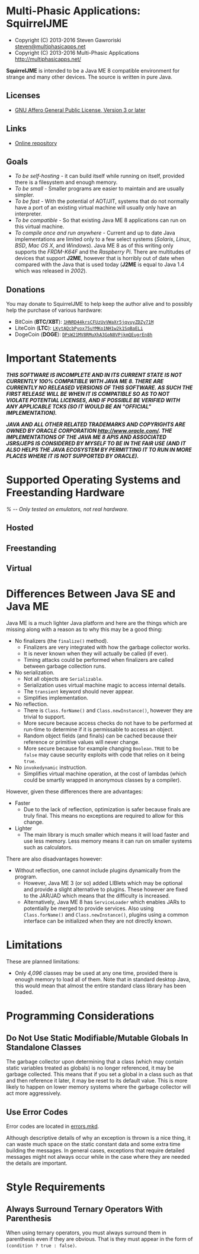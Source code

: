 # Multi-Phasic Applications: SquirrelJME

  * Copyright (C) 2013-2016 Steven Gawroriski
    <steven@multiphasicapps.net>
  * Copyright (C) 2013-2016 Multi-Phasic Applications
    <http://multiphasicapps.net/>

**SquirrelJME** is intended to be a Java ME 8 compatible environment for
strange and many other devices. The source is written in pure Java.

## Licenses

  * [GNU Affero General Public License, Version 3 or later](license.mkd)

## Links

  * [Online repository](http://multiphasicapps.net:8080/squirreljme)

## Goals

 * _To be self-hosting_ - it can build itself while running on itself, provided
   there is a filesystem and enough memory.
 * _To be small_ - Smaller programs are easier to maintain and are usually
   simpler.
 * _To be fast_ - With the potential of AOT/JIT, systems that do not normally
   have a port of an existing virtual machine will usually only have an
   interpreter.
 * _To be compatible_ - So that existing Java ME 8 applications can run on this
   virtual machine.
 * _To compile once and run anywhere_ - Current and up to date Java
   implementations are limited only to a few select systems (_Solaris_,
   _Linux_, _BSD_, _Mac OS X_, and _Windows_). Java ME 8 as of this writing
   only supports the *FRDM-K64F* and the *Raspberry Pi*. There are multitudes
   of devices that support **J2ME**, however that is horribly out of date when
   compared with the Java that is used today (**J2ME** is equal to Java 1.4
   which was released in _2002_).

## Donations

You may donate to SquirrelJME to help keep the author alive and to possibly
help the purchase of various hardware:

  * BitCoin (**BTC/XBT**): [`1HNRD44krsCFUzUvVWaXr5jqvuyZDZy71M`](
    bitcoin:1HNRD44krsCFUzUvVWaXr5jqvuyZDZy71M)
  * LiteCoin (**LTC**): [`LKytAQcbPyox75uYMKo1NH1w2k1SqBaELi`](
    litecoin:LKytAQcbPyox75uYMKo1NH1w2k1SqBaELi)
  * DogeCoin (**DOGE**): [`DPsW21MV8RMuXhA3GoN8VPjkmQEugrEn8h`](
    dogecoin:DPsW21MV8RMuXhA3GoN8VPjkmQEugrEn8h)

# Important Statements

***THIS SOFTWARE IS INCOMPLETE AND IN ITS CURRENT STATE IS NOT CURRENTLY
100% COMPATIBLE WITH JAVA ME 8. THERE ARE CURRENTLY NO RELEASED VERSIONS OF
THIS SOFTWARE. AS SUCH THE FIRST RELEASE WILL BE WHEN IT IS COMPATIBLE SO AS TO
NOT VIOLATE POTENTIAL LICENSES, AND IF POSSIBLE BE VERIFIED WITH ANY
APPLICABLE TCKS (SO IT WOULD BE AN "OFFICIAL" IMPLEMENTATION).***

***JAVA AND ALL OTHER RELATED TRADEMARKS AND COPYRIGHTS ARE OWNED BY ORACLE
CORPORATION <http://www.oracle.com/>. THE IMPLEMENTATIONS OF THE JAVA ME 8
APIS AND ASSOCIATED JSRS/JEPS IS CONSIDERED BY MYSELF TO BE IN THE FAIR USE
(AND IT ALSO HELPS THE JAVA ECOSYSTEM BY PERMITTING IT TO RUN IN MORE PLACES
WHERE IT IS NOT SUPPORTED BY ORACLE).***

# Supported Operating Systems and Freestanding Hardware

_% -- Only tested on emulators, not real hardware._

## Hosted

## Freestanding

## Virtual

# Differences Between Java SE and Java ME

Java ME is a much lighter Java platform and here are the things which are
missing along with a reason as to why this may be a good thing:

 * No finalizers (the `finalize()` method).
   * Finalizers are very integrated with how the garbage collector works.
   * It is never known when they will actually be called (if ever).
   * Timing attacks could be performed when finalizers are called between
     garbage collection runs.
 * No serialization.
   * Not all objects are `Serializable`.
   * Serialization uses virtual machine magic to access internal details.
   * The `transient` keyword should never appear.
   * Simplifies implementation.
 * No reflection.
   * There is `Class.forName()` and `Class.newInstance()`, however they are
     trivial to support.
   * More secure because access checks do not have to be performed at run-time
     to determine if it is permissable to access an object.
   * Random object fields (and finals) can be cached because their reference
     or primitive values will never change.
   * More secure because for example changing `Boolean.TRUE` to be `false` may
     cause security exploits with code that relies on it being `true`.
 * No `invokedynamic` instruction.
   * Simplifies virtual machine operation, at the cost of lambdas (which could
     be smartly wrapped in anonymous classes by a compiler).

However, given these differences there are advantages:

 * Faster
   * Due to the lack of reflection, optimization is safer because finals are
     truly final. This means no exceptions are required to allow for this
     change.
 * Lighter
   * The main library is much smaller which means it will load faster and
     use less memory. Less memory means it can run on smaller systems such as
     calculators.

There are also disadvantages however:

 * Without reflection, one cannot include plugins dynamically from the program.
   * However, Java ME 3 (or so) added LIBlets which may be optional and provide
     a slight alternative to plugins. These however are fixed to the JAR/JAD
     which means that the difficulty is increased.
   * Alternatively, Java ME 8 has `ServiceLoader` which enables JARs to
     potentially be merged to provide services. Also using `Class.forName()`
     and `Class.newInstance()`, plugins using a common interface can be
     initialized when they are not directly known.

# Limitations

These are planned limitations:

 * Only _4,096_ classes may be used at any one time, provided there is enough
   memory to load all of them. Note that in standard desktop Java, this would
   mean that almost the entire standard class library has been loaded.

# Programming Considerations

## Do Not Use Static Modifiable/Mutable Globals In Standalone Classes

The garbage collector upon determining that a class (which may contain static
variables treated as globals) is no longer referenced, it may be garbage
collected. This means that if you set a global in a class such as that and
then reference it later, it may be reset to its default value. This is more
likely to happen on lower memory systems where the garbage collector will act
more aggressively.

## Use Error Codes

Error codes are located in [errors.mkd](errors.mkd).

Although descriptive details of why an exception is thrown is a nice thing, it
can waste much space on the static constant data and some extra time building
the messages. In general cases, exceptions that require detailed messages
might not always occur while in the case where they are needed the details
are important.

# Style Requirements

## Always Surround Ternary Operators With Parenthesis

When using ternary operators, you must always surround them in parenthesis even
if they are obvious. That is they must appear in the form of
`(condition ? true : false)`.


